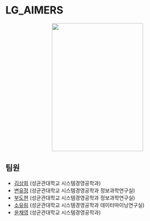 # LG_AIMERS
<p align='center'>
    <img src='https://www.skku.edu/_attach/image/2023/11/hWTmeKRGjWgOhXarGUfW.png' width='250' height='350'>
</p>

## 팀원
- [김상희](https://github.com/cecksh) (성균관대학교 시스템경영공학과)
- [변유정](https://github.com/HBHBYJYJ) (성균관대학교 시스템경영공학과 정보과학연구실)
- [부도현](https://github.com/DohyunBu) (성균관대학교 시스템경영공학과 정보과학연구실)
- [소유림](https://github.com/sosum22) (성균관대학교 시스템경영공학과 데이터마이닝연구실)
- [윤채영](https://github.com/AlexYoonCY) (성균관대학교 시스템경영공학과)
